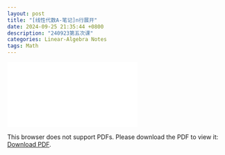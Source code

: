 ```yaml
---
layout: post
title: "[线性代数A-笔记]n行展开"
date: 2024-09-25 21:35:44 +0800
description: "240923第五次课"
categories: Linear-Algebra Notes 
tags: Math 
---
```

<object data="{{ site.url }}/assets/pdfs/la-05.pdf" type="application/pdf" width="700px" height="700px">
<embed src="{{ site.url }}/assets/pdfs/la-05.pdf">
<p>This browser does not support PDFs. Please download the PDF to view it: <a href="{{ site.url }}/assets/pdfs/la-05.pdf">Download PDF</a>.</p>
</embed>
</object>